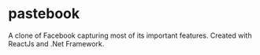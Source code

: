 # pastebook

A clone of Facebook capturing most of its important features. Created with ReactJs and .Net Framework.
